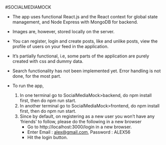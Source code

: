 #SOCIALMEDIAMOCK
* The app uses functional React.js and the React context for global state management, and Node Express with MongoDB for backend.  
* Images are, however, stored locally on the server.
* You can register, login and create posts, like and unlike posts, view the profile of users on your feed in the application.
* It’s partially functional, i.e, some parts of the application are purely created with css and dummy data.
* Search functionality has not been implemented yet. Error handling is not done, for the most part.

* To run the app,
    1. In one terminal go to SocialMediaMock>backend, do npm install first, then do npm run start.
    2. In another terminal go to SocialMediaMock>frontend, do npm install first, then do npm run start.
    3. Since by default, on registering as a new user you won’t have any ‘friends’ to follow,
    please do the following in a new browser
        *   Go to http://localhost:3000/login in a new browser.
        *   Enter Email : alex@gmail.com, Password : ALEX56
        *   Hit the login button.